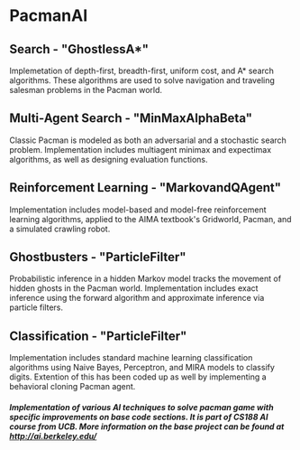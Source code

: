 # PacmanAI

## Search - "GhostlessA*"
Implemetation of depth-first, breadth-first, uniform cost, and A* search algorithms. These algorithms are used to solve navigation and traveling salesman problems in the Pacman world.


## Multi-Agent Search - "MinMaxAlphaBeta"
Classic Pacman is modeled as both an adversarial and a stochastic search problem. Implementation includes multiagent minimax and expectimax algorithms, as well as designing evaluation functions.


## Reinforcement Learning - "MarkovandQAgent"
Implementation includes model-based and model-free reinforcement learning algorithms, applied to the AIMA textbook's Gridworld, Pacman, and a simulated crawling robot.


## Ghostbusters - "ParticleFilter"
Probabilistic inference in a hidden Markov model tracks the movement of hidden ghosts in the Pacman world. Implementation includes exact inference using the forward algorithm and approximate inference via particle filters.

## Classification - "ParticleFilter"
Implementation includes standard machine learning classification algorithms using Naive Bayes, Perceptron, and MIRA models to classify digits. Extention of this has been coded up as well by implementing a behavioral cloning Pacman agent.


##### Implementation of various AI techniques to solve pacman game with specific improvements on base code sections. It is part of CS188 AI course from UCB. More information on the base project can be found at http://ai.berkeley.edu/
